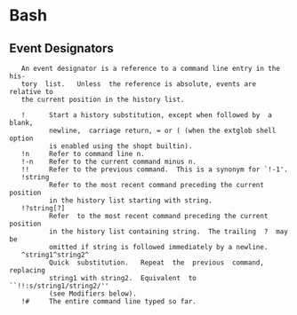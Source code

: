 # Bash

   ## Event Designators
   
       An event designator is a reference to a command line entry in the  his‐
       tory  list.   Unless  the reference is absolute, events are relative to
       the current position in the history list.

       !      Start a history substitution, except when followed by  a  blank,
              newline,  carriage return, = or ( (when the extglob shell option
              is enabled using the shopt builtin).
       !n     Refer to command line n.
       !-n    Refer to the current command minus n.
       !!     Refer to the previous command.  This is a synonym for `!-1'.
       !string
              Refer to the most recent command preceding the current  position
              in the history list starting with string.
       !?string[?]
              Refer  to the most recent command preceding the current position
              in the history list containing string.  The trailing  ?  may  be
              omitted if string is followed immediately by a newline.
       ^string1^string2^
              Quick  substitution.   Repeat  the  previous  command, replacing
              string1 with string2.  Equivalent  to  ``!!:s/string1/string2/''
              (see Modifiers below).
       !#     The entire command line typed so far.
